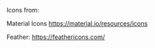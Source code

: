Icons from:

Material Icons
https://material.io/resources/icons

Feather:
https://feathericons.com/
